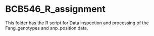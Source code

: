 # BCB546_R_assignment
 This folder has the R script for Data inspection and processing of the Fang_genotypes and snp_position data.